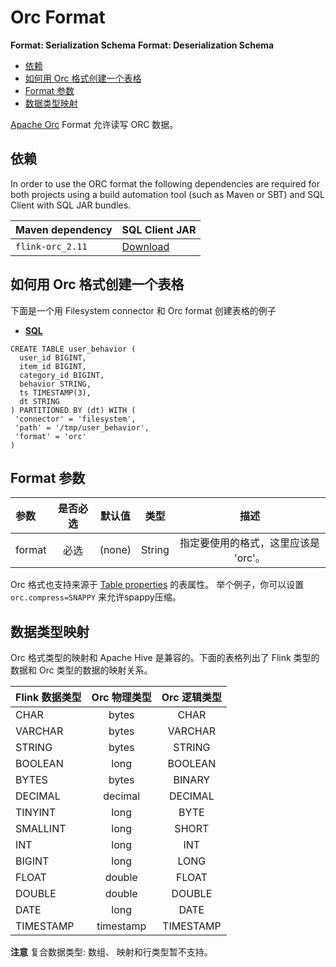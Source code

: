 # Orc Format

**Format: Serialization Schema** **Format: Deserialization Schema**

- [依赖](https://ci.apache.org/projects/flink/flink-docs-release-1.12/zh/dev/table/connectors/formats/orc.html#依赖)
- [如何用 Orc 格式创建一个表格](https://ci.apache.org/projects/flink/flink-docs-release-1.12/zh/dev/table/connectors/formats/orc.html#如何用-orc-格式创建一个表格)
- [Format 参数](https://ci.apache.org/projects/flink/flink-docs-release-1.12/zh/dev/table/connectors/formats/orc.html#format-参数)
- [数据类型映射](https://ci.apache.org/projects/flink/flink-docs-release-1.12/zh/dev/table/connectors/formats/orc.html#数据类型映射)

[Apache Orc](https://orc.apache.org/) Format 允许读写 ORC 数据。

## 依赖

In order to use the ORC format the following dependencies are required for both projects using a build automation tool (such as Maven or SBT) and SQL Client with SQL JAR bundles.

| Maven dependency | SQL Client JAR                                               |
| :--------------- | :----------------------------------------------------------- |
| `flink-orc_2.11` | [Download](https://repo.maven.apache.org/maven2/org/apache/flink/flink-sql-orc_2.11/1.12.0/flink-sql-orc_2.11-1.12.0.jar) |

## 如何用 Orc 格式创建一个表格

下面是一个用 Filesystem connector 和 Orc format 创建表格的例子

- [**SQL**](https://ci.apache.org/projects/flink/flink-docs-release-1.12/zh/dev/table/connectors/formats/orc.html#tab_SQL_0)

```
CREATE TABLE user_behavior (
  user_id BIGINT,
  item_id BIGINT,
  category_id BIGINT,
  behavior STRING,
  ts TIMESTAMP(3),
  dt STRING
) PARTITIONED BY (dt) WITH (
 'connector' = 'filesystem',
 'path' = '/tmp/user_behavior',
 'format' = 'orc'
)
```

## Format 参数

| 参数   | 是否必选 | 默认值 |  类型  |                 描述                 |
| :----- | :------: | :----: | :----: | :----------------------------------: |
| format |   必选   | (none) | String | 指定要使用的格式，这里应该是 'orc'。 |

Orc 格式也支持来源于 [Table properties](https://orc.apache.org/docs/hive-config.html#table-properties) 的表属性。 举个例子，你可以设置 `orc.compress=SNAPPY` 来允许spappy压缩。

## 数据类型映射

Orc 格式类型的映射和 Apache Hive 是兼容的。下面的表格列出了 Flink 类型的数据和 Orc 类型的数据的映射关系。

| Flink 数据类型 | Orc 物理类型 | Orc 逻辑类型 |
| :------------- | :----------: | :----------: |
| CHAR           |    bytes     |     CHAR     |
| VARCHAR        |    bytes     |   VARCHAR    |
| STRING         |    bytes     |    STRING    |
| BOOLEAN        |     long     |   BOOLEAN    |
| BYTES          |    bytes     |    BINARY    |
| DECIMAL        |   decimal    |   DECIMAL    |
| TINYINT        |     long     |     BYTE     |
| SMALLINT       |     long     |    SHORT     |
| INT            |     long     |     INT      |
| BIGINT         |     long     |     LONG     |
| FLOAT          |    double    |    FLOAT     |
| DOUBLE         |    double    |    DOUBLE    |
| DATE           |     long     |     DATE     |
| TIMESTAMP      |  timestamp   |  TIMESTAMP   |

**注意** 复合数据类型: 数组、 映射和行类型暂不支持。